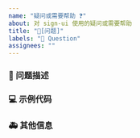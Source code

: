 ```yaml
---
name: "疑问或需要帮助 ❓"
about: 对 sign-ui 使用的疑问或需要帮助
title: "🧐[问题]"
labels: "🧐 Question"
assignees: ""
---
```


### 🧐 问题描述

<!--
详细地描述问题，让大家都能理解
-->

### 💻 示例代码

<!--
如果有必要，展示代码，线上示例，或仓库
-->

### 🚑 其他信息

<!--
如截图等其他信息可以贴在这里
-->
